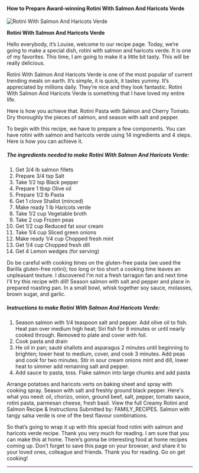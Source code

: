             

#### How to Prepare Award-winning Rotini With Salmon And Haricots Verde

![Rotini With Salmon And Haricots Verde](https://img-global.cpcdn.com/recipes/5666218502520832/751x532cq70/rotini-with-salmon-and-haricots-verde-recipe-main-photo.jpg)

**Rotini With Salmon And Haricots Verde**

Hello everybody, it’s Louise, welcome to our recipe page. Today, we’re going to make a special dish, rotini with salmon and haricots verde. It is one of my favorites. This time, I am going to make it a little bit tasty. This will be really delicious.

Rotini With Salmon And Haricots Verde is one of the most popular of current trending meals on earth. It’s simple, it is quick, it tastes yummy. It’s appreciated by millions daily. They’re nice and they look fantastic. Rotini With Salmon And Haricots Verde is something that I have loved my entire life.

Here is how you achieve that. Rotini Pasta with Salmon and Cherry Tomato. Dry thoroughly the pieces of salmon, and season with salt and pepper.

To begin with this recipe, we have to prepare a few components. You can have rotini with salmon and haricots verde using 14 ingredients and 4 steps. Here is how you can achieve it.

##### The ingredients needed to make Rotini With Salmon And Haricots Verde:

1.  Get 3/4 lb salmon fillets
2.  Prepare 3/4 tsp Salt
3.  Take 1/2 tsp Black pepper
4.  Prepare 1 tbsp Olive oil
5.  Prepare 1/2 lb Pasta
6.  Get 1 clove Shallot (minced)
7.  Make ready 1 lb Haricots verde
8.  Take 1/2 cup Vegetable broth
9.  Take 2 cup Frozen peas
10.  Get 1/2 cup Reduced fat sour cream
11.  Take 1/4 cup Sliced green onions
12.  Make ready 1/4 cup Chopped fresh mint
13.  Get 1/4 cup Chopped fresh dill
14.  Get 4 Lemon wedges (for serving)

Do be careful with cooking times on the gluten-free pasta (we used the Barilla gluten-free rotini); too long or too short a cooking time leaves an unpleasant texture. I discovered I'm not a fresh tarragon fan and next time I'll try this recipe with dill! Season salmon with salt and pepper and place in prepared roasting pan. In a small bowl, whisk together soy sauce, molasses, brown sugar, and garlic.

##### Instructions to make Rotini With Salmon And Haricots Verde:

1.  Season salmon with 1/4 teaspoon salt and pepper. Add olive oil to fish. Heat pan over medium high heat; Siri fish for 8 minutes or until nearly cooked through. Removed to plate and cover with foil.
2.  Cook pasta and drain
3.  He oil in pan; sauté shallots and asparagus 2 minutes until beginning to brighten; lower heat to medium, cover, and cook 3 minutes. Add peas and cook for two minutes. Stir in sour cream onions mint and dill, lower heat to simmer add remaining salt and pepper.
4.  Add sauce to pasta, toss. Flake salmon into large chunks and add pasta

Arrange potatoes and haricots verts on baking sheet and spray with cooking spray. Season with salt and freshly ground black pepper. Here's what you need: oil, chorizo, onion, ground beef, salt, pepper, tomato sauce, rotini pasta, parmesan cheese, fresh basil. View the full Creamy Rotini and Salmon Recipe & Instructions Submitted by: FAMILY\_RECIPES. Salmon with tangy salsa verde is one of the best flavour combinations.

So that’s going to wrap it up with this special food rotini with salmon and haricots verde recipe. Thank you very much for reading. I am sure that you can make this at home. There’s gonna be interesting food at home recipes coming up. Don’t forget to save this page on your browser, and share it to your loved ones, colleague and friends. Thank you for reading. Go on get cooking!

* * *